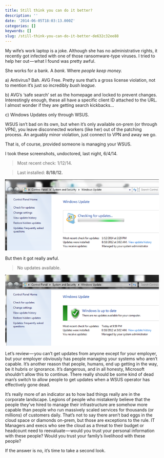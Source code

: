 ```yaml
---
title: Still think you can do it better?
description: ''
date: '2014-06-05T18:03:13.000Z'
categories: []
keywords: []
slug: /still-think-you-can-do-it-better-de632c32ee88
---
```


My wife’s work laptop is a joke. Although she has no administrative rights, it recently got infected with one of those ransomware-type viruses. I tried to help her out — what I found was pretty awful.

She works for a bank. A _bank._ Where _people keep money._

a) Antivirus? Bah. AVG Free. Pretty sure that’s a gross license violation, not to mention it’s just so incredibly _bush league._

b) AVG’s ‘safe search’ set as the homepage and locked to prevent changes. Interestingly enough, these all have a specific client ID attached to the URL. I almost wonder if they are getting search kickbacks…

c) Windows Updates only through WSUS.

WSUS isn’t bad on its own, but when it’s only available on-prem (or through VPN), you leave disconnected workers (like her) out of the patching process. An arguably minor violation, just connect to VPN and away we go.

That is, of course, provided someone is managing your WSUS.

I took these screenshots, undoctored, last night, 6/4/14.

> Most recent check: 1/12/14.

> Last installed: **8/18/12.**

![omg](/img/0_UDQCWfpv5Q9hQHLn.png)

But then it got really awful.

> No updates available.

![omg2](/img/0_UyLLAAXBSksCxH3S.png)

Let’s review — you can’t get updates from anyone except for your employer, but your employer obviously has people managing your systems who aren’t capable. It’s another reason that people, humans, end up getting in the way, be it hubris or ignorance. It’s dangerous, and in all honesty, Microsoft shouldn’t allow this to continue. There really should be some kind of dead man’s switch to allow people to get updates when a WSUS operator has effectively gone dead.

It’s really more of an indicator as to how bad things really are in the corporate landscape. Legions of people who mistakenly believe that the people they’ve hired to manage their infrastructure are somehow more capable than people who run massively scaled services for thousands (or millions) of customers daily. That’s not to say there aren’t bad eggs in the cloud space or diamonds on-prem, but those are exceptions to the rule. IT Managers and execs who see the cloud as a threat to their budget or headcount need to reevaluate — would you trust your personal information with these people? Would you trust your family’s livelihood with these people?

If the answer is no, it’s time to take a second look.